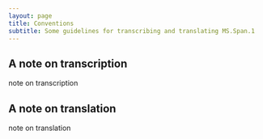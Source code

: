 ```yaml
---
layout: page
title: Conventions
subtitle: Some guidelines for transcribing and translating MS.Span.1
---
```


## A note on transcription
note on transcription

## A note on translation
note on translation
